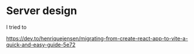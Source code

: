 # Server design
I tried to 

https://dev.to/henriquejensen/migrating-from-create-react-app-to-vite-a-quick-and-easy-guide-5e72
